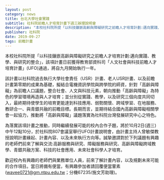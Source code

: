 ```yaml
---
layout: post
category: news
title: 台北大學社會實踐
subtitle: 社科院前瞻人才培育計畫下週三辦理說明會
description: "本校社科院所提「以科技鑲嵌高齡與障礙研究之前瞻人才培育計劃:邁向實踐、教學、與研究的整合」，該項計畫日前獲得教育部資科司「人文社會與科技前瞻人才培育計畫」(UFO)通過，將自九月開始執行一年。"
publisher: 社科院
date: 2019-09-27
tags: 前瞻計畫
---
```


本校社科院所提「以科技鑲嵌高齡與障礙研究之前瞻人才培育計劃:邁向實踐、教學、與研究的整合」，該項計畫日前獲得教育部資科司「人文社會與科技前瞻人才培育計畫」(UFO)通過，將自九月開始執行一年。

該計畫以社科院過去執行大學社會責任（USR）計畫、老人USR計畫、以及前瞻計畫第零期的成果為基礎，擬結合電機資訊學院與跨學院的師資，針對「高齡與障礙」為前瞻人口議題，整合社會、人文與科技元素，朝向推動「高齡與障礙」為特色的學習環境再造與人才培育；並分別從實踐、教學，以及研究三個向度共同切入，最終期待使學生的培育更能達到科技應用、弱勢關懷、跨域學習、在地服務、教研合一、與青銀共融的前瞻目標。長期而言，並期待結合國內高齡與障礙相關學會一起協力，推動將「高齡與障礙」議題落實為社科院台灣發展研究中心之特色。

為落實該項計畫之推動，同時繼續發展可能的校內合作子題，將於10月2日(週三)中午12點10分，於社科院807會議室舉行UFO計畫說明會，由計畫主持人曾敏傑教授說明計畫緣起、計畫內容、以及未來執行方向等。誠摯邀請對於下列議題有興趣的老師們前來了解與交流:高齡服務與研究、障礙服務與研究、高齡與障礙跨域教學、青銀共融方案、科技的社會應用、未來社會科學人才培育。

歡迎校內有興趣的老師們與業務單位人員，前來了解計畫內容，以及規劃未來可能的合作項目。當日將備有便當，有興趣參加者請回覆便當葷素(wavee0721@gm.ntpu.edu.tw；分機67235/施文芳助理)。
